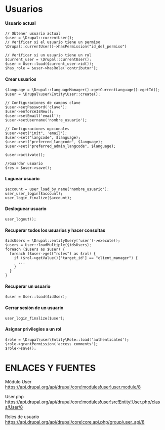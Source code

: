 Usuarios
========
#### Usuario actual
```
// Obtener usuario actual
$user = \Drupal::currentUser();
// Verificar si el usuario tiene un permiso
\Drupal::currentUser()->hasPermission("id_del_permiso")

// Verificar si un usuario tiene un rol
$current_user = \Drupal::currentUser();
$user = User::load($current_user->id());
$has_role = $user->hasRole('contributor');
```

#### Crear usuarios
```
$language = \Drupal::languageManager()->getCurrentLanguage()->getId();
$user = \Drupal\user\Entity\User::create();

// Configuraciones de campos clave
$user->setPassword('clave');
$user->enforceIsNew();
$user->setEmail('email');
$user->setUsername('nombre_usuario');

// Configuraciones opcionales
$user->set("init", 'email');
$user->set("langcode", $language);
$user->set("preferred_langcode", $language);
$user->set("preferred_admin_langcode", $language);

$user->activate();

//Guardar usuario
$res = $user->save();
```

#### Loguear usuario
```
$account = user_load_by_name('nombre_usuario');
user_user_login($account);
user_login_finalize($account);
```

#### Desloguear usuario
```
user_logout();
```

#### Recuperar todos los usuarios y hacer consultas
```
$idsUsers = \Drupal::entityQuery('user')->execute();
$users = User::loadMultiple($idsUsers);
foreach ($users as $user) {
  foreach ($user->get("roles") as $rol) {
    if ($rol->getValue()['target_id'] == "client_manager") {
      ...
    }
  }
}
```

#### Recuperar un usuario
```
$user = User::load($idUser);

```

#### Cerrar sesión de un usuario
```
user_login_finalize($user);

```

#### Asignar privilegios a un rol
```
$role = \Drupal\user\Entity\Role::load('authenticated');
$role->grantPermission('access comments');
$role->save();
```

ENLACES Y FUENTES
=================
Módulo User 
https://api.drupal.org/api/drupal/core!modules!user!user.module/8

User.php
https://api.drupal.org/api/drupal/core!modules!user!src!Entity!User.php/class/User/8

Roles de usuario
https://api.drupal.org/api/drupal/core!core.api.php/group/user_api/8
